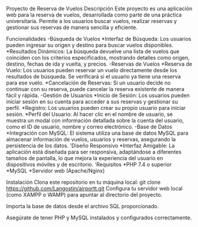 Proyecto de Reserva de Vuelos
Descripción
Este proyecto es una aplicación web para la reserva de vuelos, desarrollada como parte de una práctica universitaria. Permite a los usuarios buscar vuelos, realizar reservas y gestionar sus reservas de manera sencilla y eficiente.

Funcionalidades
-Búsqueda de Vuelos
*Interfaz de Búsqueda: Los usuarios pueden ingresar su origen y destino para buscar vuelos disponibles.
*Resultados Dinámicos: La búsqueda devuelve una lista de vuelos que coinciden con los criterios especificados, mostrando detalles como origen, destino, fechas de ida y vuelta, y precios.
-Reservas de Vuelos
*Reserva de Vuelo: Los usuarios pueden reservar un vuelo directamente desde los resultados de búsqueda. Se verificará si el usuario ya tiene una reserva para ese vuelo.
*Cancelación de Reservas: Si un usuario decide no continuar con su reserva, puede cancelar la reserva existente de manera fácil y rápida.
-Gestión de Usuarios
*Inicio de Sesión: Los usuarios pueden iniciar sesión en su cuenta para acceder a sus reservas y gestionar su perfil.
*Registro: Los usuarios pueden crear su propio usuario para iniciar sesión.
*Perfil del Usuario: Al hacer clic en el nombre de usuario, se muestra un modal con información detallada sobre la cuenta del usuario, como el ID de usuario, nombre y correo electrónico.
-Base de Datos
*Integración con MySQL: El sistema utiliza una base de datos MySQL para almacenar información de vuelos, usuarios y reservas, asegurando la persistencia de los datos.
'Diseño Responsivo
*Interfaz Amigable: La aplicación está diseñada para ser responsiva, adaptándose a diferentes tamaños de pantalla, lo que mejora la experiencia del usuario en dispositivos móviles y de escritorio.
'Requisitos
*PHP 7.4 o superior
*MySQL
*Servidor web (Apache/Nginx)

Instalación
Clona este repositorio en tu máquina local:
git clone https://github.com/Langostin/airportt.git
Configura tu servidor web local (como XAMPP o WAMP) para apuntar al directorio del proyecto.

Importa la base de datos desde el archivo SQL proporcionado.

Asegúrate de tener PHP y MySQL instalados y configurados correctamente.
